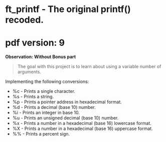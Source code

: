 # ft_printf - The original printf() recoded.
# pdf version: 9

**Observation: Without Bonus part**

> The goal with this project is to learn about using a variable number of arguments.

Implementing the following conversions:<br />
- %c - Prints a single character.<br />
- %s - Prints a string.<br />
- %p - Prints a pointer address in hexadecimal format.<br />
- %d - Prints a decimal (base 10) number.<br />
- %i - Prints an integer in base 10.<br />
- %u - Prints an unsigned decimal (base 10) number.<br />
- %x - Prints a number in a hexadecimal (base 16) lowercase format.<br />
- %X - Prints a number in a hexadecimal (base 16) uppercase format.<br />
- %% - Prints a percent sign.<br />
